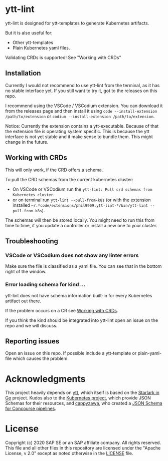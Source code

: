 
# ytt-lint

ytt-lint is designed for ytt-templates to generate Kubernetes artifacts.

But it is also useful for:

* Other ytt-templates
* Plain Kubernetes yaml files.

Validating CRDs is supported! See "Working with CRDs"

## Installation

Currently I would not recommend to use ytt-lint from the terminal, as it has no stable interface yet.
If you still want to try it, got to the releases on this repo.

I recommend using the VSCode / VSCodium extension. You can download it from the releases page and then install it using `code --install-extension /path/to/extension` or `codium --install-extension /path/to/extension`.

Notice: Currently the extension contains a ytt-executable. Because of that the extension file is operating system specific.
This is because the ytt interface is not yet stable and it make sense to bundle them. This might change in the future.

## Working with CRDs

This will only work, if the CRD offers a schema.

To pull the CRD schemas from the current kubernetes cluster:

* On VSCode or VSCodium run the `ytt-lint: Pull crd schemas from Kubernetes cluster`.
* or on terminal run `ytt-lint --pull-from-k8s` (or with the extension installed `~/.*code/extensions/phil9909.ytt-lint-*/bin/ytt-lint --pull-from-k8s`).

The schemas will then be stored locally. You might need to run this from time to time, if you update a controller or install a new one to your cluster.

## Troubleshooting

### VSCode or VSCodium does not show any linter errors

Make sure the file is classified as a yaml file.
You can see that in the bottom right of the window.

### Error loading schema for kind ...

ytt-lint does not have schema information built-in for every Kubernetes artifact out there.

If the problem occurs on a CR see [Working with CRDs](#working-with-crds).

If you think the kind should be integrated into ytt-lint open an issue on the repo and we will discuss.

## Reporting issues

Open an issue on this repo. If possible include a ytt-template or plain-yaml-file which causes the problem.

# Acknowledgments

This project heavily depends on [ytt](https://github.com/k14s/ytt), which itself is based on the [Starlark in Go](https://github.com/google/starlark-go) project.
Kudos also to the [Kubernetes project](https://kubernetes.io/), which provide JSON Schemas for their resources, and [cappyzawa](https://github.com/cappyzawa), who created a [JSON Schema for Concourse pipelines](https://github.com/cappyzawa/concourse-pipeline-jsonschema).

# License

Copyright (c) 2020 SAP SE or an SAP affiliate company. All rights reserved. This file and all other files in this repository are licensed under the "Apache License, v 2.0" except as noted otherwise in the [LICENSE](/LICENSE.md) file.
